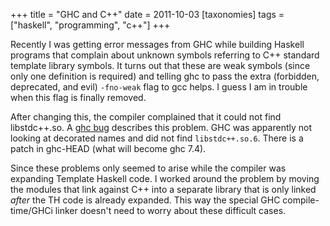 +++
title = "GHC and C++"
date = 2011-10-03
[taxonomies]
tags = ["haskell", "programming", "c++"]
+++

Recently I was getting error messages from GHC while building Haskell
programs that complain about unknown symbols referring to C++ standard
template library symbols.  It turns out that these are weak symbols
(since only one definition is required) and telling ghc to pass the
extra (forbidden, deprecated, and evil) `-fno-weak` flag to gcc helps.
I guess I am in trouble when this flag is finally removed.

After changing this, the compiler complained that it could not find
libstdc++.so.  A
[ghc bug](http://hackage.haskell.org/trac/ghc/ticket/5289) describes
this problem.  GHC was apparently not looking at decorated names and
did not find `libstdc++.so.6`.  There is a patch in ghc-HEAD (what
will become ghc 7.4).

Since these problems only seemed to arise while the compiler was
expanding Template Haskell code.  I worked around the problem by
moving the modules that link against C++ into a separate library that
is only linked *after* the TH code is already expanded.  This way the
special GHC compile-time/GHCi linker doesn't need to worry about these
difficult cases.
